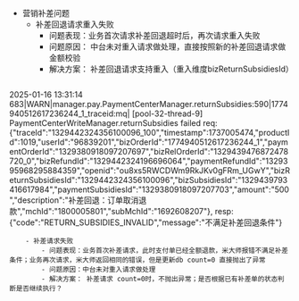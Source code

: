 - 营销补差问题
	- 补差回退请求重入失败
		- 问题表现：业务首次请求补差回退超时后，再次请求重入失败
		- 问题原因： 中台未对重入请求做处理，直接按照新的补差回退请求做金额校验
		- 解决方案： 补差回退请求支持重入（重入维度bizReturnSubsidiesId）
	 ```json
2025-01-16 13:31:14 683|WARN|manager.pay.PaymentCenterManager.returnSubsidies:590|1774940512617236244_1_traceid:mq| [pool-32-thread-9] PaymentCenterWriteManager.returnSubsidies failed req:{"traceId":"1329442324356100096_100","timestamp":1737005474,"productId":1019,"userId":"96839201","bizOrderId":"1774940512617236244_1","paymentOrderId":"1329380918097207697","bizRelOrderId":"1329439476872478720_0","bizRefundId":"1329442324196696064","paymentRefundId":"1329395968295884359","openid":"ou8xs5RWCDWm9RkJKv0gFRm_UGwY","bizReturnSubsidiesId":"1329442324356100096","bizSubsidiesId":"1329439793416617984","paymentSubsidiesId":"1329380918097207703","amount":"500","description":"补差回退：订单取消退款","mchId":"1800005801","subMchId":"1692608207"}, 
	 resp:{"code":"RETURN_SUBSIDIES_INVALID","message":"不满足补差回退条件"}
``` 
	- 补差请求失败
		- 问题表现：业务首次补差请求，此时支付单已经全额退款，米大师报错不满足补差条件；业务再次请求，米大师返回相同的错误，但是更新db count=0 直接抛出了异常
		- 问题原因：中台未对重入请求做处理
		- 解决方案： 补差请求 count=0时，不抛出异常；是否根据已有补差单的状态判断是否继续执行？
	


